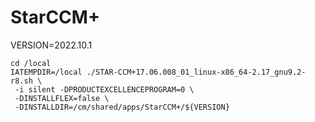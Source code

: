 # StarCCM+

VERSION=2022.10.1

```shell
cd /local
IATEMPDIR=/local ./STAR-CCM+17.06.008_01_linux-x86_64-2.17_gnu9.2-r8.sh \
 -i silent -DPRODUCTEXCELLENCEPROGRAM=0 \
 -DINSTALLFLEX=false \ 
 -DINSTALLDIR=/cm/shared/apps/StarCCM+/${VERSION}
```